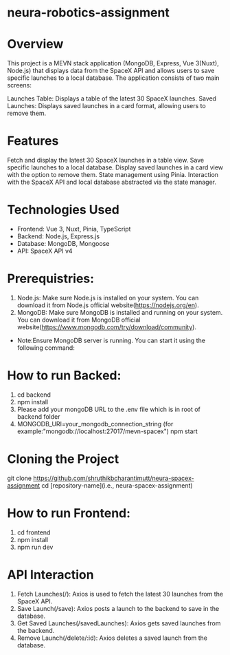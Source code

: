 # neura-robotics-assignment
# Overview
This project is a MEVN stack application (MongoDB, Express, Vue 3(Nuxt), Node.js) that displays data from the SpaceX API and allows users to save specific launches to a local database. The application consists of two main screens:

Launches Table: Displays a table of the latest 30 SpaceX launches.
Saved Launches: Displays saved launches in a card format, allowing users to remove them.

# Features
Fetch and display the latest 30 SpaceX launches in a table view.
Save specific launches to a local database.
Display saved launches in a card view with the option to remove them.
State management using Pinia.
Interaction with the SpaceX API and local database abstracted via the state manager.

# Technologies Used
* Frontend: Vue 3, Nuxt, Pinia, TypeScript
* Backend: Node.js, Express.js
* Database: MongoDB, Mongoose
* API: SpaceX API v4


# Prerequistries:
  1. Node.js: Make sure Node.js is installed on your system. You can download it from Node.js official website(https://nodejs.org/en).
  2. MongoDB: Make sure MongoDB is installed and running on your system. You can download it from MongoDB official website(https://www.mongodb.com/try/download/community).
  * Note:Ensure MongoDB server is running. You can start it using the following command:

     
# How to run Backed:
1. cd backend
2. npm install
3. Please add your mongoDB URL to the .env file which is in root  of backend folder
4. MONGODB_URI=your_mongodb_connection_string (for example:"mongodb://localhost:27017/mevn-spacex")
npm start

# Cloning the Project
  git clone https://github.com/shruthikbcharantimutt/neura-spacex-assignment
  cd [repository-name](i.e., neura-spacex-assignment)

# How to run Frontend:
1. cd frontend
2. npm install
3. npm run dev

# API Interaction
1. Fetch Launches(/): Axios is used to fetch the latest 30 launches from the SpaceX API.
2. Save Launch(/save): Axios posts a launch to the backend to save in the database.
3. Get Saved Launches(/savedLaunches): Axios gets saved launches from the backend.
4. Remove Launch(/delete/:id): Axios deletes a saved launch from the database.
